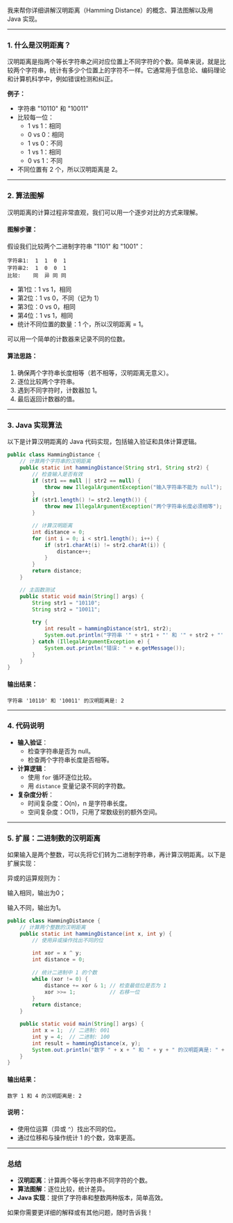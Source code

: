我来帮你详细讲解汉明距离（Hamming Distance）的概念、算法图解以及用 Java 实现。

---

### 1. 什么是汉明距离？
汉明距离是指两个等长字符串之间对应位置上不同字符的个数。简单来说，就是比较两个字符串，统计有多少个位置上的字符不一样。它通常用于信息论、编码理论和计算机科学中，例如错误检测和纠正。

**例子：**
- 字符串 "10110" 和 "10011"
- 比较每一位：
    - 1 vs 1：相同
    - 0 vs 0：相同
    - 1 vs 0：不同
    - 1 vs 1：相同
    - 0 vs 1：不同
- 不同位置有 2 个，所以汉明距离是 2。

---

### 2. 算法图解
汉明距离的计算过程非常直观，我们可以用一个逐步对比的方式来理解。

#### 图解步骤：
假设我们比较两个二进制字符串 "1101" 和 "1001"：
```
字符串1:  1  1  0  1
字符串2:  1  0  0  1
比较:    同  异 同 同
```
- 第1位：1 vs 1，相同
- 第2位：1 vs 0，不同（记为 1）
- 第3位：0 vs 0，相同
- 第4位：1 vs 1，相同
- 统计不同位置的数量：1 个，所以汉明距离 = 1。

可以用一个简单的计数器来记录不同的位数。

#### 算法思路：
1. 确保两个字符串长度相等（若不相等，汉明距离无意义）。
2. 逐位比较两个字符串。
3. 遇到不同字符时，计数器加 1。
4. 最后返回计数器的值。

---

### 3. Java 实现算法
以下是计算汉明距离的 Java 代码实现，包括输入验证和具体计算逻辑。

```java
public class HammingDistance {
    // 计算两个字符串的汉明距离
    public static int hammingDistance(String str1, String str2) {
        // 检查输入是否有效
        if (str1 == null || str2 == null) {
            throw new IllegalArgumentException("输入字符串不能为 null");
        }
        if (str1.length() != str2.length()) {
            throw new IllegalArgumentException("两个字符串长度必须相等");
        }

        // 计算汉明距离
        int distance = 0;
        for (int i = 0; i < str1.length(); i++) {
            if (str1.charAt(i) != str2.charAt(i)) {
                distance++;
            }
        }
        return distance;
    }

    // 主函数测试
    public static void main(String[] args) {
        String str1 = "10110";
        String str2 = "10011";
        
        try {
            int result = hammingDistance(str1, str2);
            System.out.println("字符串 '" + str1 + "' 和 '" + str2 + "' 的汉明距离是: " + result);
        } catch (IllegalArgumentException e) {
            System.out.println("错误: " + e.getMessage());
        }
    }
}
```

#### 输出结果：
```
字符串 '10110' 和 '10011' 的汉明距离是: 2
```

---

### 4. 代码说明
- **输入验证**：
    - 检查字符串是否为 null。
    - 检查两个字符串长度是否相等。
- **计算逻辑**：
    - 使用 `for` 循环逐位比较。
    - 用 `distance` 变量记录不同的字符数。
- **复杂度分析**：
    - 时间复杂度：O(n)，n 是字符串长度。
    - 空间复杂度：O(1)，只用了常数级别的额外空间。

---

### 5. 扩展：二进制数的汉明距离
如果输入是两个整数，可以先将它们转为二进制字符串，再计算汉明距离。以下是扩展实现：

异或的运算规则为：

输入相同，输出为0；

输入不同，输出为1。

```java
public class HammingDistance {
    // 计算两个整数的汉明距离
    public static int hammingDistance(int x, int y) {
        // 使用异或操作找出不同的位
      
        int xor = x ^ y;
        int distance = 0;
        
        // 统计二进制中 1 的个数
        while (xor != 0) {
            distance += xor & 1; // 检查最低位是否为 1
            xor >>= 1;           // 右移一位
        }
        return distance;
    }

    public static void main(String[] args) {
        int x = 1;  // 二进制: 001
        int y = 4;  // 二进制: 100
        int result = hammingDistance(x, y);
        System.out.println("数字 " + x + " 和 " + y + " 的汉明距离是: " + result);
    }
}
```

#### 输出结果：
```
数字 1 和 4 的汉明距离是: 2
```

#### 说明：
- 使用位运算（异或 `^`）找出不同的位。
- 通过位移和与操作统计 1 的个数，效率更高。

---

### 总结
- **汉明距离**：计算两个等长字符串不同字符的个数。
- **算法图解**：逐位比较，统计差异。
- **Java 实现**：提供了字符串和整数两种版本，简单高效。

如果你需要更详细的解释或有其他问题，随时告诉我！